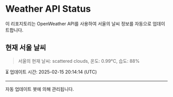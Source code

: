 
# Weather API Status

이 리포지토리는 OpenWeather API를 사용하여 서울의 날씨 정보를 자동으로 업데이트합니다.

## 현재 서울 날씨
> 서울의 현재 날씨: scattered clouds, 온도: 0.99°C, 습도: 88%

⏳ 업데이트 시간: 2025-02-15 20:14:14 (UTC)

---
자동 업데이트 봇에 의해 관리됩니다.
